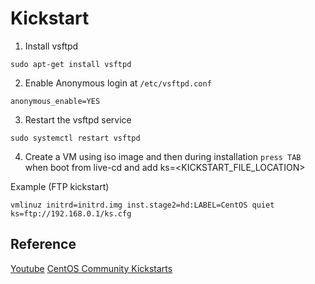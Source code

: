 # Kickstart 

1. Install vsftpd

```
sudo apt-get install vsftpd
```

2. Enable Anonymous login at `/etc/vsftpd.conf`

```
anonymous_enable=YES
```

3. Restart the vsftpd service

```
sudo systemctl restart vsftpd
```

4. Create a VM using iso image and then during installation `press TAB` when boot from live-cd and add ks=<KICKSTART_FILE_LOCATION>

Example (FTP kickstart)

```
vmlinuz initrd=initrd.img inst.stage2=hd:LABEL=CentOS quiet ks=ftp://192.168.0.1/ks.cfg
```

## Reference
[Youtube](https://www.youtube.com/watch?v=EGBvtWEr65I)
[CentOS Community Kickstarts](https://github.com/CentOS/Community-Kickstarts)
